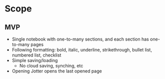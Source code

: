 # Scope

## MVP

* Single notebook with one-to-many sections, and each section has one-to-many pages
* Following formatting: bold, italic, underline, strikethrough, bullet list, numbered list, checklist
* Simple saving/loading
  * No cloud saving, synching, etc
* Opening Jotter opens the last opened page